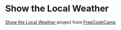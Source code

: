# Show the Local Weather

[Show the Local Weather](https://www.freecodecamp.com/challenges/show-the-local-weather) project from [FreeCodeCamp](https://www.freecodecamp.com/challenges/show-the-local-weather)
